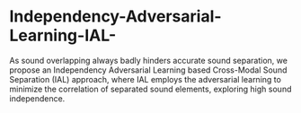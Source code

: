 # Independency-Adversarial-Learning-IAL-
As sound overlapping always badly hinders accurate sound separation, we propose an Independency Adversarial Learning based Cross-Modal Sound Separation (IAL) approach, where IAL employs the adversarial learning to minimize the correlation of separated sound elements, exploring high sound independence.

